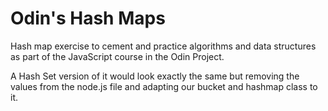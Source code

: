 # Odin's Hash Maps
Hash map exercise to cement and practice algorithms and data structures as part of the JavaScript course in the Odin Project.

A Hash Set version of it would look exactly the same but removing the values from the node.js file and adapting our bucket and hashmap class to it.
